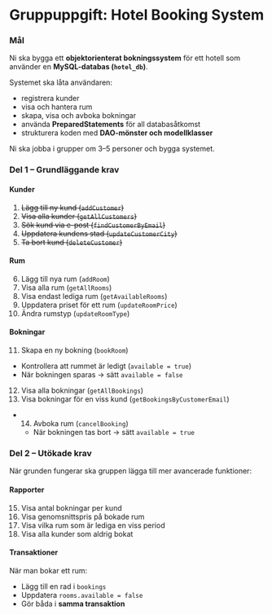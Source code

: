 # Gruppuppgift: Hotel Booking System
### Mål
Ni ska bygga ett **objektorienterat bokningssystem** för ett hotell som använder en **MySQL-databas (`hotel_db`)**.

Systemet ska låta användaren:
* registrera kunder
* visa och hantera rum
* skapa, visa och avboka bokningar
* använda **PreparedStatements** för all databasåtkomst
* strukturera koden med **DAO-mönster och modellklasser**

Ni ska jobba i grupper om 3–5 personer och bygga systemet.

### Del 1 – Grundläggande krav
#### Kunder
1. ~~Lägg till ny kund (`addCustomer`)~~
2. ~~Visa alla kunder (`getAllCustomers`)~~
3. ~~Sök kund via e-post (`findCustomerByEmail`)~~
4. ~~Uppdatera kundens stad (`updateCustomerCity`)~~
5. ~~Ta bort kund (`deleteCustomer`)~~

#### Rum
6. Lägg till nya rum (`addRoom`)
7. Visa alla rum (`getAllRooms`)
8. Visa endast lediga rum (`getAvailableRooms`)
9. Uppdatera priset för ett rum (`updateRoomPrice`)
10. Ändra rumstyp (`updateRoomType`)

#### Bokningar
11. Skapa en ny bokning (`bookRoom`)
  * Kontrollera att rummet är ledigt (`available = true`)
  * När bokningen sparas → sätt `available = false`
12. Visa alla bokningar (`getAllBookings`)
13. Visa bokningar för en viss kund (`getBookingsByCustomerEmail`)
* 14. Avboka rum (`cancelBooking`)
  * När bokningen tas bort → sätt `available = true`

### Del 2 – Utökade krav
När grunden fungerar ska gruppen lägga till mer avancerade funktioner:
#### Rapporter
15. Visa antal bokningar per kund
16. Visa genomsnittspris på bokade rum
17. Visa vilka rum som är lediga en viss period
18. Visa alla kunder som aldrig bokat

#### Transaktioner
När man bokar ett rum:
* Lägg till en rad i `bookings`
* Uppdatera `rooms.available = false`
* Gör båda i **samma transaktion**
